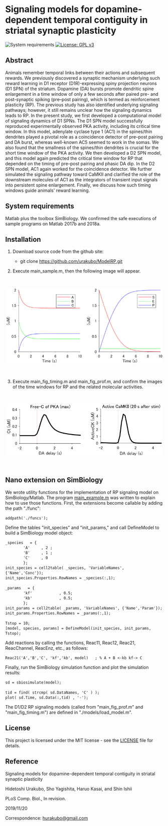# Signaling models for dopamine-dependent temporal contiguity in striatal synaptic plasticity

![System requirements](https://img.shields.io/badge/platform-matlab2017b%20or%20newer-green.svg)
[![License: GPL v3](https://img.shields.io/badge/license-MIT-blue.svg)](https://www.gnu.org/licenses/gpl-3.0)

## Abstract
Animals remember temporal links between their actions and subsequent rewards. We previously discovered a synaptic mechanism underlying such reward learning in D1 receptor (D1R)-expressing spiny projection neurons (D1 SPN) of the striatum. Dopamine (DA) bursts promote dendritic spine enlargement in a time window of only a few seconds after paired pre- and post-synaptic spiking (pre–post pairing), which is termed as reinforcement plasticity (RP). The previous study has also identified underlying signaling pathways; however, it still remains unclear how the signaling dynamics leads to RP. In the present study, we first developed a computational model of signaling dynamics of D1 SPNs. The D1 SPN model successfully reproduced experimentally observed PKA activity, including its critical time window. In this model, adenylate cyclase type 1 (AC1) in the spines/thin dendrites played a pivotal role as a coincidence detector of pre–post pairing and DA burst, whereas well-known AC5 seemed to work in the somas. We also found that the smallness of the spines/thin dendrites is crucial for the short time window of the PKA activity. We then developed a D2 SPN model, and this model again predicted the critical time window for RP that depended on the timing of pre–post pairing and phasic DA dip. In the D2 SPN model, AC1 again worked for the coincidence detector. We further simulated the signaling pathway toward CaMKII and clarified the role of the downstream molecules of AC1 as the integrators of transient input signals into persistent spine enlargement. Finally, we discuss how such timing windows guide animals' reward learning.

## System requirements

Matlab plus the toolbox SimBiology. We confirmed the safe executions of sample programs on Matlab 2017b and 2018a.

## Installation

1. Download source code from the github site:

	- git clone https://github.com/urakubo/ModelRP.git

2. Execute main_sample.m, then the following image will appear.

<BR>
<p align="center">
  <img src="imgs/sample.png" alt="Output of the sample program" width="600">
</p>
<BR>

3. Execute main_fig_timing.m and main_fig_prof.m, and confirm the images of the time windows for RP and the related molecular activities.

<BR>
<p align="center">
  <img src="imgs/PKA_CaMKII.png" alt="Output of main_fig_timing.m" width="600">
</p>
<BR>

## Nano extension on SimBiology

We wrote utility functions for the implementation of RP signaling model on SimBiology/Matlab. The program [main_example.m](./main_sample.m) was written to explain how to use those functions. First, the extensions become callable by adding the path "./func":
```
addpath('./funcs');
``` 
Define the tables "init_species" and "init_params," and call DefineModel to build a SimBiology model object:
```
_species   = {
		'A'		, 2	;
		'B'		, 1	;
		'C'		, 0
		};
init_species = cell2table( _species, 'VariableNames', {'Name','Conc'});
init_species.Properties.RowNames = _species(:,1);

_params   = {
		'kf'			, 0.5;
		'kb'			, 0.5;
		};
init_params = cell2table( _params, 'VariableNames', {'Name','Param'});
init_params.Properties.RowNames = _params(:,1);

Tstop = 10;
[model, species, params] = DefineModel(init_species, init_params, Tstop);
```
Add reactions by calling the functions, Reac11, Reac12, Reac21, ReacChannel, ReacEnz, etc., as follows:
```
Reac21('A','B','C', 'kf','kb', model)	; % A + B <-kb kf-> C
```
Finally, run the SimBiology simulation function and plot the simulation results:
```
sd = sbiosimulate(model);

tid = find( strcmp( sd.DataNames, 'C' ) );
plot( sd.Time, sd.Data(:,tid) , '-');
```
The D1/D2 RP signaling models (called from "main_fig_prof.m" and "main_fig_timing.m") are defined in "./models/load_model.m". 

## License

This project is licensed under the MIT license - see the [LICENSE](LICENSE) file for details.

## Reference
Signaling models for dopamine-dependent temporal contiguity in striatal synaptic plasticity

Hidetoshi Urakubo, Sho Yagishita, Haruo Kasai, and Shin Ishii

PLoS Comp. Biol., In revision.

2019/11/20

Correspondence: hurakubo@gmail.com
